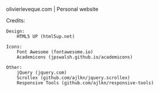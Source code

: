 olivierleveque.com | Personal website

Credits:

	Design:
		HTML5 UP (html5up.net)
	
	Icons:
		Font Awesome (fontawesome.io)
		Academicons (jpswalsh.github.io/academicons)

	Other:
		jQuery (jquery.com)
		Scrollex (github.com/ajlkn/jquery.scrollex)
		Responsive Tools (github.com/ajlkn/responsive-tools)